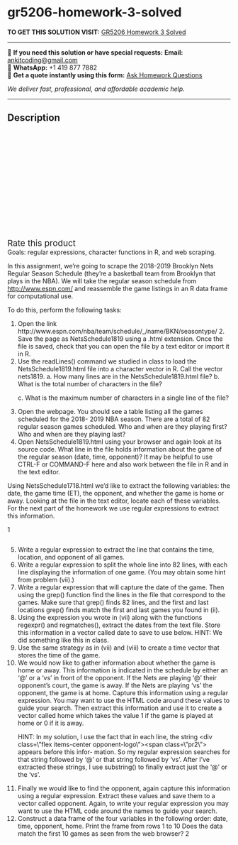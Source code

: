 # gr5206-homework-3-solved
**TO GET THIS SOLUTION VISIT:** [GR5206 Homework 3 Solved](https://www.ankitcodinghub.com/product/gr5206-homework-3-solved/)


---

📩 **If you need this solution or have special requests:** **Email:** ankitcoding@gmail.com  
📱 **WhatsApp:** +1 419 877 7882  
📄 **Get a quote instantly using this form:** [Ask Homework Questions](https://www.ankitcodinghub.com/services/ask-homework-questions/)

*We deliver fast, professional, and affordable academic help.*

---

<h2>Description</h2>



<div class="kk-star-ratings kksr-auto kksr-align-center kksr-valign-top" data-payload="{&quot;align&quot;:&quot;center&quot;,&quot;id&quot;:&quot;94739&quot;,&quot;slug&quot;:&quot;default&quot;,&quot;valign&quot;:&quot;top&quot;,&quot;ignore&quot;:&quot;&quot;,&quot;reference&quot;:&quot;auto&quot;,&quot;class&quot;:&quot;&quot;,&quot;count&quot;:&quot;0&quot;,&quot;legendonly&quot;:&quot;&quot;,&quot;readonly&quot;:&quot;&quot;,&quot;score&quot;:&quot;0&quot;,&quot;starsonly&quot;:&quot;&quot;,&quot;best&quot;:&quot;5&quot;,&quot;gap&quot;:&quot;4&quot;,&quot;greet&quot;:&quot;Rate this product&quot;,&quot;legend&quot;:&quot;0\/5 - (0 votes)&quot;,&quot;size&quot;:&quot;24&quot;,&quot;title&quot;:&quot;GR5206 Homework 3 Solved&quot;,&quot;width&quot;:&quot;0&quot;,&quot;_legend&quot;:&quot;{score}\/{best} - ({count} {votes})&quot;,&quot;font_factor&quot;:&quot;1.25&quot;}">

<div class="kksr-stars">

<div class="kksr-stars-inactive">
            <div class="kksr-star" data-star="1" style="padding-right: 4px">


<div class="kksr-icon" style="width: 24px; height: 24px;"></div>
        </div>
            <div class="kksr-star" data-star="2" style="padding-right: 4px">


<div class="kksr-icon" style="width: 24px; height: 24px;"></div>
        </div>
            <div class="kksr-star" data-star="3" style="padding-right: 4px">


<div class="kksr-icon" style="width: 24px; height: 24px;"></div>
        </div>
            <div class="kksr-star" data-star="4" style="padding-right: 4px">


<div class="kksr-icon" style="width: 24px; height: 24px;"></div>
        </div>
            <div class="kksr-star" data-star="5" style="padding-right: 4px">


<div class="kksr-icon" style="width: 24px; height: 24px;"></div>
        </div>
    </div>

<div class="kksr-stars-active" style="width: 0px;">
            <div class="kksr-star" style="padding-right: 4px">


<div class="kksr-icon" style="width: 24px; height: 24px;"></div>
        </div>
            <div class="kksr-star" style="padding-right: 4px">


<div class="kksr-icon" style="width: 24px; height: 24px;"></div>
        </div>
            <div class="kksr-star" style="padding-right: 4px">


<div class="kksr-icon" style="width: 24px; height: 24px;"></div>
        </div>
            <div class="kksr-star" style="padding-right: 4px">


<div class="kksr-icon" style="width: 24px; height: 24px;"></div>
        </div>
            <div class="kksr-star" style="padding-right: 4px">


<div class="kksr-icon" style="width: 24px; height: 24px;"></div>
        </div>
    </div>
</div>


<div class="kksr-legend" style="font-size: 19.2px;">
            <span class="kksr-muted">Rate this product</span>
    </div>
    </div>
<div class="page" title="Page 1">
<div class="layoutArea">
<div class="column">
Goals: regular expressions, character functions in R, and web scraping.

In this assignment, we’re going to scrape the 2018-2019 Brooklyn Nets Regular Season Schedule (they’re a basketball team from Brooklyn that plays in the NBA). We will take the regular season schedule from http://www.espn.com/ and reassemble the game listings in an R data frame for computational use.

To do this, perform the following tasks:

<ol>
<li>Open the link http://www.espn.com/nba/team/schedule/_/name/BKN/seasontype/ 2. Save the page as NetsSchedule1819 using a .html extension. Once the file is saved, check that you can open the file by a text editor or import it in R.</li>
<li>Use the readLines() command we studied in class to load the NetsSchedule1819.html file into a character vector in R. Call the vector nets1819.
a. How many lines are in the NetsSchedule1819.html file? b. What is the total number of characters in the file?

c. What is the maximum number of characters in a single line of the file?
</li>
<li>Open the webpage. You should see a table listing all the games scheduled for the 2018- 2019 NBA season. There are a total of 82 regular season games scheduled. Who and when are they playing first? Who and when are they playing last?</li>
<li>Open NetsSchedule1819.html using your browser and again look at its source code. What line in the file holds information about the game of the regular season (date, time, opponent)? It may be helpful to use CTRL-F or COMMAND-F here and also work between the file in R and in the text editor.</li>
</ol>
Using NetsSchedule1718.html we’d like to extract the following variables: the date, the game time (ET), the opponent, and whether the game is home or away. Looking at the file in the text editor, locate each of these variables. For the next part of the homework we use regular expressions to extract this information.

1

</div>
</div>
</div>
<div class="page" title="Page 2">
<div class="layoutArea">
<div class="column">
<ol start="5">
<li>Write a regular expression to extract the line that contains the time, location, and opponent of all games.</li>
<li>Write a regular expression to split the whole line into 82 lines, with each line displaying the information of one game. (You may obtain some hint from problem (vii).)</li>
<li>Write a regular expression that will capture the date of the game. Then using the grep() function find the lines in the file that correspond to the games. Make sure that grep() finds 82 lines, and the first and last locations grep() finds match the first and last games you found in (ii).</li>
<li>Using the expression you wrote in (vii) along with the functions regexpr() and regmatches(), extract the dates from the text file. Store this information in a vector called date to save to use below. HINT: We did something like this in class.</li>
<li>Use the same strategy as in (vii) and (viii) to create a time vector that stores the time of the game.</li>
<li>We would now like to gather information about whether the game is home or away. This information is indicated in the schedule by either an ‘@’ or a ‘vs’ in front of the opponent. If the Nets are playing ‘@’ their opponent’s court, the game is away. If the Nets are playing ‘vs’ the opponent, the game is at home.
Capture this information using a regular expression. You may want to use the HTML code around these values to guide your search. Then extract this information and use it to create a vector called home which takes the value 1 if the game is played at home or 0 if it is away.

HINT: In my solution, I use the fact that in each line, the string &lt;div class=\”flex items-center opponent-logo\”&gt;&lt;span class=\”pr2\”&gt; appears before this infor- mation. So my regular expression searches for that string followed by ‘@’ or that string followed by ‘vs’. After I’ve extracted these strings, I use substring() to finally extract just the ‘@’ or the ‘vs’.
</li>
<li>Finally we would like to find the opponent, again capture this information using a regular expression. Extract these values and save them to a vector called opponent. Again, to write your regular expression you may want to use the HTML code around the names to guide your search.</li>
<li>Construct a data frame of the four variables in the following order: date, time, opponent, home. Print the frame from rows 1 to 10 Does the data match the first 10 games as seen from the web browser?
2
</li>
</ol>
</div>
</div>
</div>
